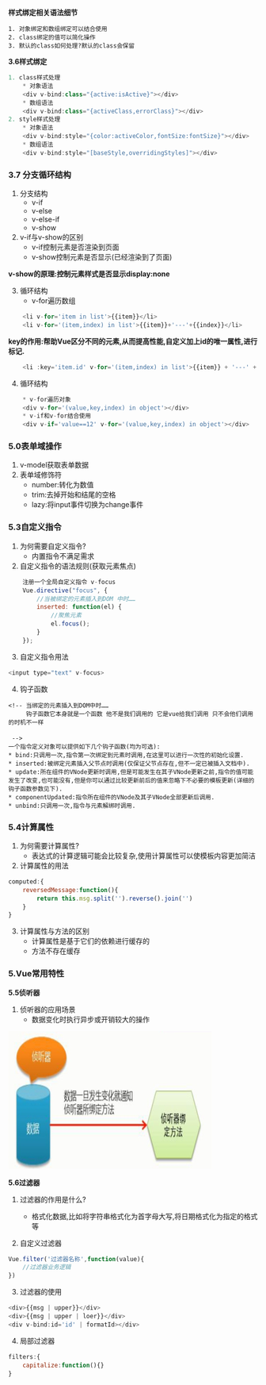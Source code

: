 **样式绑定相关语法细节**
```
1. 对象绑定和数组绑定可以结合使用
2. class绑定的值可以简化操作
3. 默认的class如何处理?默认的class会保留
```
**3.6样式绑定**
```javascript
1. class样式处理
	* 对象语法
	<div v-bind:class="{active:isActive}"></div>
	* 数组语法
	<div v-bind:class="{activeClass,errorClass}"></div>
2. style样式处理
	* 对象语法
	<div v-bind:style="{color:activeColor,fontSize:fontSize}"></div>
	* 数组语法
	<div v-bind:style="[baseStyle,overridingStyles]"></div>
```

### 3.7 分支循环结构

1. 分支结构
	* v-if
	* v-else
	* v-else-if
	* v-show
2. v-if与v-show的区别
	* v-if控制元素是否渲染到页面
	* v-show控制元素是否显示(已经渲染到了页面)

**v-show的原理:控制元素样式是否显示display:none**

3. 循环结构
	* v-for遍历数组

```javascript
	<li v-for='item in list'>{{item}}</li>
	<li v-for='(item,index) in list'>{{item}}+'---'+{{index}}</li>
```

**key的作用:帮助Vue区分不同的元素,从而提高性能,自定义加上id的唯一属性,进行标记.**

```javascript
	<li :key='item.id' v-for='(item,index) in list'>{{item}} + '---' + {{index}}</li>
```

4. 循环结构

```javascript
	* v-for遍历对象
	<div v-for='(value,key,index) in object'></div>
	* v-if和v-for结合使用
	<div v-if='value==12' v-for='(value,key,index) in object'></div>
```

### 5.0表单域操作

1. v-model获取表单数据
2. 表单域修饰符
	* number:转化为数值
	* trim:去掉开始和结尾的空格
	* lazy:将input事件切换为change事件

### 5.3自定义指令

1. 为何需要自定义指令?
	* 内置指令不满足需求
2. 自定义指令的语法规则(获取元素焦点)

```javascript
	注册一个全局自定义指令 v-focus
	Vue.directive("focus", {
		//当被绑定的元素插入到DOM 中时……
		inserted: function(el) {
			//聚焦元素
			el.focus();
		}
	});
```

3. 自定义指令用法

```javascript
<input type="text" v-focus>
```

4. 钩子函数

```
<!-- 当绑定的元素插入到DOM中时……
	 钩子函数它本身就是一个函数 他不是我们调用的 它是vue给我们调用 只不会他们调用的时机不一样
	 
 -->
一个指令定义对象可以提供如下几个钩子函数(均为可选):
* bind:只调用一次,指令第一次绑定到元素时调用,在这里可以进行一次性的初始化设置.
* inserted:被绑定元素插入父节点时调用(仅保证父节点存在,但不一定已被插入文档中).
* update:所在组件的VNode更新时调用,但是可能发生在其子VNode更新之前,指令的值可能发生了改变,也可能没有,但是你可以通过比较更新前后的值来忽略下不必要的模板更新(详细的钩子函数参数见下).
* componentUpdated:指令所在组件的VNode及其子VNode全部更新后调用.
* unbind:只调用一次,指令与元素解绑时调用.
```

### 5.4计算属性

1. 为何需要计算属性?
	* 表达式的计算逻辑可能会比较复杂,使用计算属性可以使模板内容更加简洁
2. 计算属性的用法

```javascript
computed:{
	reversedMessage:function(){
		return this.msg.split('').reverse().join('')
	}
}
```

3. 计算属性与方法的区别
	* 计算属性是基于它们的依赖进行缓存的
	* 方法不存在缓存

### 5.Vue常用特性

**5.5侦听器**

1. 侦听器的应用场景
	* 数据变化时执行异步或开销较大的操作

![](img/侦听器.jpg)

**5.6过滤器**

1. 过滤器的作用是什么?
	* 格式化数据,比如将字符串格式化为首字母大写,将日期格式化为指定的格式等

2. 自定义过滤器

```javascript
Vue.filter('过滤器名称',function(value){
	//过滤器业务逻辑
})
```

3. 过滤器的使用

```javascript
<div>{{msg | upper}}</div>
<div>{{msg | upper | loer}}</div>
<div v-bind:id='id' | formatId></div>
```

4. 局部过滤器

```javascript
filters:{
	capitalize:function(){}
}
```
